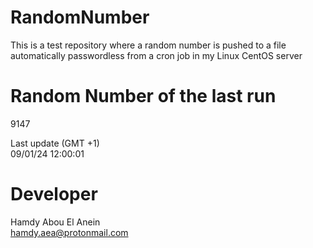 # RandomNumber    
This is a test repository where a random number is pushed to a file automatically passwordless from a cron job in my Linux CentOS server    
# Random Number of the last run   
9147
      
Last update (GMT +1)    
09/01/24 12:00:01
# Developer    
Hamdy Abou El Anein   
hamdy.aea@protonmail.com
